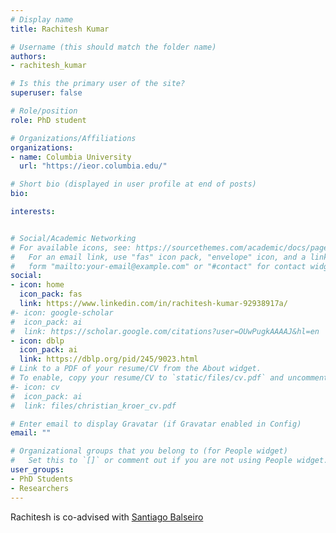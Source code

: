 ```yaml
---
# Display name
title: Rachitesh Kumar

# Username (this should match the folder name)
authors:
- rachitesh_kumar

# Is this the primary user of the site?
superuser: false

# Role/position
role: PhD student

# Organizations/Affiliations
organizations:
- name: Columbia University
  url: "https://ieor.columbia.edu/"

# Short bio (displayed in user profile at end of posts)
bio: 

interests:


# Social/Academic Networking
# For available icons, see: https://sourcethemes.com/academic/docs/page-builder/#icons
#   For an email link, use "fas" icon pack, "envelope" icon, and a link in the
#   form "mailto:your-email@example.com" or "#contact" for contact widget.
social:
- icon: home
  icon_pack: fas
  link: https://www.linkedin.com/in/rachitesh-kumar-92938917a/
#- icon: google-scholar
#  icon_pack: ai
#  link: https://scholar.google.com/citations?user=OUwPugkAAAAJ&hl=en
- icon: dblp
  icon_pack: ai
  link: https://dblp.org/pid/245/9023.html
# Link to a PDF of your resume/CV from the About widget.
# To enable, copy your resume/CV to `static/files/cv.pdf` and uncomment the lines below.  
#- icon: cv
#  icon_pack: ai
#  link: files/christian_kroer_cv.pdf

# Enter email to display Gravatar (if Gravatar enabled in Config)
email: ""

# Organizational groups that you belong to (for People widget)
#   Set this to `[]` or comment out if you are not using People widget.
user_groups:
- PhD Students
- Researchers
---
```

Rachitesh is co-advised with [Santiago Balseiro](http://www.columbia.edu/~srb2155/)
